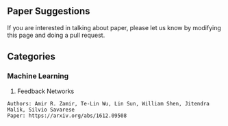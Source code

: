 ## Paper Suggestions 

If you are interested in talking about paper, please let us know by modifying
this page and doing a pull request.

## Categories

### Machine Learning

1. Feedback Networks
```
Authors: Amir R. Zamir, Te-Lin Wu, Lin Sun, William Shen, Jitendra Malik, Silvio Savarese
Paper: https://arxiv.org/abs/1612.09508
```



